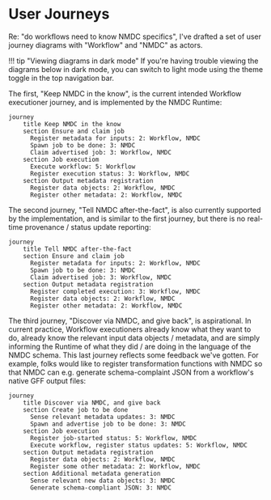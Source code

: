 # User Journeys

Re: "do workflows need to know NMDC specifics", I've drafted a set of user journey diagrams with
"Workflow" and "NMDC" as actors.

!!! tip "Viewing diagrams in dark mode"
    If you're having trouble viewing the diagrams below in dark mode, you can switch to light mode using the theme toggle in the top navigation bar.


The first, "Keep NMDC in the know", is the current intended Workflow executioner journey, and is
implemented by the NMDC Runtime:

```mermaid
journey
    title Keep NMDC in the know
    section Ensure and claim job
      Register metadata for inputs: 2: Workflow, NMDC
      Spawn job to be done: 3: NMDC
      Claim advertised job: 3: Workflow, NMDC
    section Job executiom
      Execute workflow: 5: Workflow
      Register execution status: 3: Workflow, NMDC
    section Output metadata registration
      Register data objects: 2: Workflow, NMDC
      Register other metadata: 2: Workflow, NMDC
```

The second journey, "Tell NMDC after-the-fact", is also currently supported by the implementation,
and is similar to the first journey, but there is no real-time provenance / status update reporting:

```mermaid
journey
    title Tell NMDC after-the-fact
    section Ensure and claim job
      Register metadata for inputs: 2: Workflow, NMDC
      Spawn job to be done: 3: NMDC
      Claim advertised job: 3: Workflow, NMDC
    section Output metadata registration
      Register completed execution: 3: Workflow, NMDC
      Register data objects: 2: Workflow, NMDC
      Register other metadata: 2: Workflow, NMDC
```



The third journey, "Discover via NMDC, and give back", is aspirational. In current practice,
Workflow executioners already know what they want to do, already know the relevant input data
objects / metadata, and are simply informing the Runtime of what they did / are doing in the
language of the NMDC schema. This last journey reflects some feedback we've gotten. For example,
folks would like to register transformation functions with NMDC so that NMDC can e.g. generate
schema-complaint JSON from a workflow's native GFF output files:

```mermaid
journey
    title Discover via NMDC, and give back
    section Create job to be done
      Sense relevant metadata updates: 3: NMDC
      Spawn and advertise job to be done: 3: NMDC
    section Job execution
      Register job-started status: 5: Workflow, NMDC
      Execute workflow, register status updates: 5: Workflow, NMDC
    section Output metadata registration
      Register data objects: 2: Workflow, NMDC
      Register some other metadata: 2: Workflow, NMDC
    section Additional metadata generation
      Sense relevant new data objects: 3: NMDC
      Generate schema-compliant JSON: 3: NMDC
```